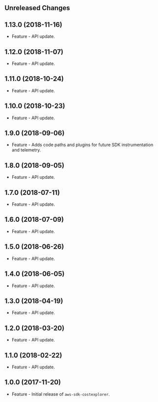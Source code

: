 Unreleased Changes
------------------

1.13.0 (2018-11-16)
------------------

* Feature - API update.

1.12.0 (2018-11-07)
------------------

* Feature - API update.

1.11.0 (2018-10-24)
------------------

* Feature - API update.

1.10.0 (2018-10-23)
------------------

* Feature - API update.

1.9.0 (2018-09-06)
------------------

* Feature - Adds code paths and plugins for future SDK instrumentation and telemetry.

1.8.0 (2018-09-05)
------------------

* Feature - API update.

1.7.0 (2018-07-11)
------------------

* Feature - API update.

1.6.0 (2018-07-09)
------------------

* Feature - API update.

1.5.0 (2018-06-26)
------------------

* Feature - API update.

1.4.0 (2018-06-05)
------------------

* Feature - API update.

1.3.0 (2018-04-19)
------------------

* Feature - API update.

1.2.0 (2018-03-20)
------------------

* Feature - API update.

1.1.0 (2018-02-22)
------------------

* Feature - API update.

1.0.0 (2017-11-20)
------------------

* Feature - Initial release of `aws-sdk-costexplorer`.

